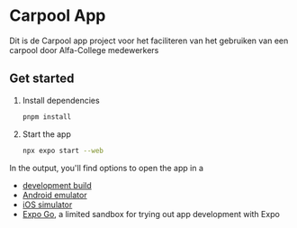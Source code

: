 # Carpool App

Dit is de Carpool app project voor het faciliteren van het gebruiken van een carpool door Alfa-College medewerkers

## Get started

1. Install dependencies

   ```bash
   pnpm install
   ```

2. Start the app

   ```bash
   npx expo start --web
   ```

In the output, you'll find options to open the app in a

- [development build](https://docs.expo.dev/develop/development-builds/introduction/)
- [Android emulator](https://docs.expo.dev/workflow/android-studio-emulator/)
- [iOS simulator](https://docs.expo.dev/workflow/ios-simulator/)
- [Expo Go](https://expo.dev/go), a limited sandbox for trying out app development with Expo
